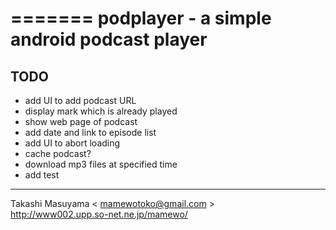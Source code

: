 =======
podplayer - a simple android podcast player
=======

## TODO
- add UI to add podcast URL
- display mark which is already played
- show web page of podcast
- add date and link to episode list
- add UI to abort loading
- cache podcast?
- download mp3 files at specified time
- add test

----
Takashi Masuyama < mamewotoko@gmail.com >  
http://www002.upp.so-net.ne.jp/mamewo/

